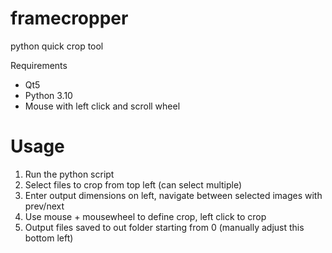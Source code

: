 # framecropper
python quick crop tool

Requirements
 - Qt5
 - Python 3.10
 - Mouse with left click and scroll wheel

# Usage

 1. Run the python script
 2. Select files to crop from top left (can select multiple)
 3. Enter output dimensions on left, navigate between selected images with prev/next
 4. Use mouse + mousewheel to define crop, left click to crop
 5. Output files saved to out folder starting from 0 (manually adjust this bottom left)
